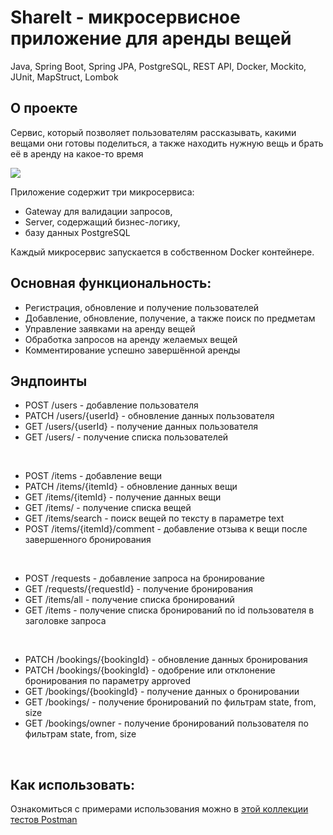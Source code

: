# ShareIt - микросервисное приложение для аренды вещей
Java, Spring Boot, Spring JPA, PostgreSQL, REST API, Docker, Mockito, JUnit, MapStruct, Lombok

## О проекте
Сервис, который позволяет пользователям рассказывать, какими вещами они готовы поделиться, а также находить нужную вещь и брать её в аренду на какое-то время

![](https://pictures.s3.yandex.net/resources/352_1690299000.png)

Приложение содержит три микросервиса: 
- Gateway для валидации запросов,
- Server, содержащий бизнес-логику, 
- базу данных PostgreSQL

Каждый микросервис запускается в собственном Docker контейнере.

## Основная функциональность: 
- Регистрация, обновление и получение пользователей
- Добавление, обновление, получение, а также поиск по предметам 
- Управление заявками на аренду вещей 
- Обработка запросов на аренду желаемых вещей
- Комментирование успешно завершённой аренды

## Эндпоинты

- POST /users - добавление пользователя
- PATCH /users/{userId} - обновление данных пользователя
- GET /users/{userId} - получение данных пользователя
- GET /users/ - получение списка пользователей
<br>

- POST /items - добавление вещи
- PATCH /items/{itemId} - обновление данных вещи
- GET /items/{itemId} - получение данных вещи
- GET /items/ - получение списка вещей
- GET /items/search - поиск вещей по тексту в параметре text
- POST /items/{itemId}/comment - добавление отзыва к вещи после завершенного бронирования
<br>

- POST /requests - добавление запроса на бронирование
- GET /requests/{requestId} - получение бронирования
- GET /items/all - получение списка бронирований
- GET /items - получение списка бронирований по id пользователя в заголовке запроса
<br>

- PATCH /bookings/{bookingId} - обновление данных бронирования
- PATCH /bookings/{bookingId} - одобрение или отклонение бронирования по параметру approved
- GET /bookings/{bookingId} - получение данных о бронировании
- GET /bookings/ - получение бронирований по фильтрам state, from, size
- GET /bookings/owner - получение бронирований пользователя по фильтрам state, from, size
<br>

## Как использовать:
Ознакомиться с примерами использования можно в [этой коллекции тестов Postman](https://github.com/yandex-praktikum/java-shareit/blob/add-docker/postman/sprint.json)
